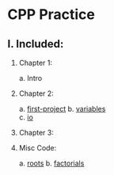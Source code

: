 # CPP Practice


## I. Included:

  1. Chapter 1:

      a. Intro

  2. Chapter 2:

      a. [first-project](./first-project)
      b. [variables](./variables)    
      c. [io](./io)

  3. Chapter 3:


  4. Misc Code:

      a. [roots](./misc-code/roots)
      b. [factorials](./misc-code/factorials)
